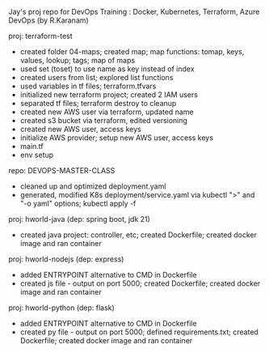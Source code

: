 Jay's proj repo for DevOps Training : Docker, Kubernetes, Terraform, Azure DevOps (by R.Karanam)

proj: terraform-test
- created folder 04-maps; created map; map functions: tomap, keys, values, lookup; tags; map of maps
- used set (toset) to use name as key instead of index
- created users from list; explored list functions
- used variables in tf files; terraform.tfvars
- initialized new terraform project; created 2 IAM users
- separated tf files; terraform destroy to cleanup
- created new AWS user via terraform, updated name
- created s3 bucket via terraform, edited versioning
- created new AWS user, access keys
- initialize AWS provider; setup new AWS user, access keys
- main.tf
- env setup

repo: DEVOPS-MASTER-CLASS
- cleaned up and optimized deployment.yaml
- generated, modified K8s deployment/service.yaml via kubectl ">" and "-o yaml" options; kubectl apply -f

proj: hworld-java (dep: spring boot, jdk 21)
- created java project: controller, etc; created Dockerfile; created docker image and ran container

proj: hworld-nodejs (dep: express)
- added ENTRYPOINT alternative to CMD in Dockerfile
- created js file - output on port 5000; created Dockerfile; created docker image and ran container

proj: hworld-python (dep: flask)
- added ENTRYPOINT alternative to CMD in Dockerfile
- created py file - output on port 5000; defined requirements.txt; created Dockerfile; created docker image and ran container
